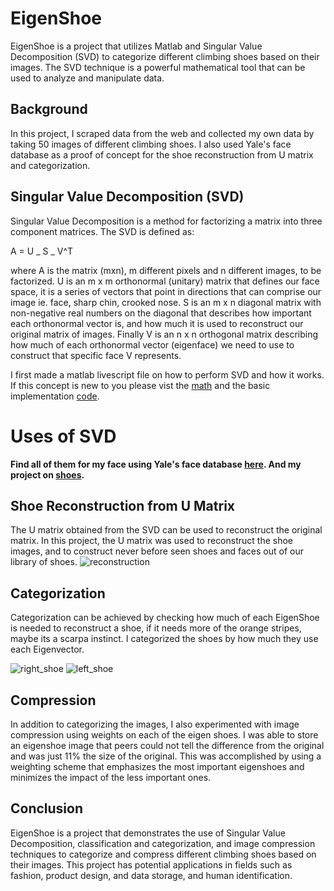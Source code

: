 # EigenShoe

EigenShoe is a project that utilizes Matlab and Singular Value Decomposition (SVD) to categorize different climbing shoes based on their images. The SVD technique is a powerful mathematical tool that can be used to analyze and manipulate data.

## Background

In this project, I scraped data from the web and collected my own data by taking 50 images of different climbing shoes. I also used Yale's face database as a proof of concept for the shoe reconstruction from U matrix and categorization.

## Singular Value Decomposition (SVD)

Singular Value Decomposition is a method for factorizing a matrix into three component matrices. The SVD is defined as:

A = U _ S _ V^T

where A is the matrix (mxn), m different pixels and n different images, to be factorized. U is an m x m orthonormal (unitary) matrix that defines our face space, it is a series of vectors that point in directions that can comprise our image ie. face, sharp chin, crooked nose. S is an m x n diagonal matrix with non-negative real numbers on the diagonal that describes how important each orthonormal vector is, and how much it is used to reconstruct our original matrix of images. Finally V is an n x n orthogonal matrix describing how much of each orthonormal vector (eigenface) we need to use to construct that specific face V represents.

I first made a matlab livescript file on how to perform SVD and how it works. If this concept is new to you please vist the [math](./YTtutorial/Understanding_SVD.mlx) and the basic implementation [code](./YTtutorial/SVD_notes.mlx).

# Uses of SVD

**Find all of them for my face using Yale's face database [here](./YTtutorial/reconstruct_my_face.m).
And my project on [shoes](./REI/EigenShoeBigData.mlx).**

## Shoe Reconstruction from U Matrix

The U matrix obtained from the SVD can be used to reconstruct the original matrix. In this project, the U matrix was used to reconstruct the shoe images, and to construct never before seen shoes and faces out of our library of shoes.
![reconstruction](https://user-images.githubusercontent.com/52299477/236732079-6227e791-309d-4376-9afe-fd2380fa93e7.png)

## Categorization

Categorization can be achieved by checking how much of each EigenShoe is needed to reconstruct a shoe, if it needs more of the orange stripes, maybe its a scarpa instinct. I categorized the shoes by how much they use each Eigenvector.

![right_shoe](https://user-images.githubusercontent.com/52299477/236732121-dd7978f4-4b46-47af-9714-3f96b718826e.png)
![left_shoe](https://user-images.githubusercontent.com/52299477/236732093-2b51ab79-14f7-42a6-a720-53635780a504.png)

## Compression
In addition to categorizing the images, I also experimented with image compression using weights on each of the eigen shoes. I was able to store an eigenshoe image that peers could not tell the difference from the original and was just 11% the size of the original. This was accomplished by using a weighting scheme that emphasizes the most important eigenshoes and minimizes the impact of the less important ones.

## Conclusion
EigenShoe is a project that demonstrates the use of Singular Value Decomposition, classification and categorization, and image compression techniques to categorize and compress different climbing shoes based on their images. This project has potential applications in fields such as fashion, product design, and data storage, and human identification.
